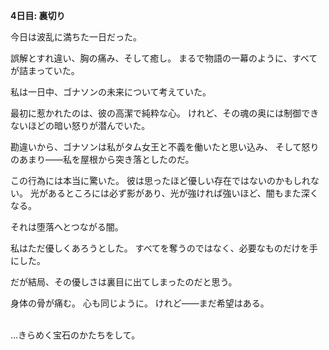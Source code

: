 <!-- title: シオリの日誌: 4日目 -->

**4日目: 裏切り**

今日は波乱に満ちた一日だった。

誤解とすれ違い、胸の痛み、そして癒し。
まるで物語の一幕のように、すべてが詰まっていた。

私は一日中、ゴナソンの未来について考えていた。

最初に惹かれたのは、彼の高潔で純粋な心。
けれど、その魂の奥には制御できないほどの暗い怒りが潜んでいた。

勘違いから、ゴナソンは私がタム女王と不義を働いたと思い込み、
そして怒りのあまり――私を屋根から突き落としたのだ。

この行為には本当に驚いた。
彼は思ったほど優しい存在ではないのかもしれない。
光があるところには必ず影があり、光が強ければ強いほど、闇もまた深くなる。

それは堕落へとつながる闇。

私はただ優しくあろうとした。
すべてを奪うのではなく、必要なものだけを手にした。

だが結局、その優しさは裏目に出てしまったのだと思う。

身体の骨が痛む。
心も同じように。
けれど――まだ希望はある。

\
…きらめく宝石のかたちをして。
